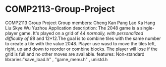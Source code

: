 # COMP2113-Group-Project
COMP2113 Group Project
Group members: Cheng Kan Pang
               Lao Ka Hang
               Liu Skye
               Wu Yuzhou
Application description: The 2048 game is a single-player game. It's played on a grid of 4*4 normally, with personalized difficulty of 8*8 and 12*12.The goal is to combine tiles with the same number to create a tile with the value 2048. Player use wasd to move the tiles left, right, up and down to reorder or combine blocks. The player will lose if the grid is full and no other moves are available.
features: 
Non-standard libraries:"save_load.h"  ,   "game_menu.h"  ,   unistd.h
